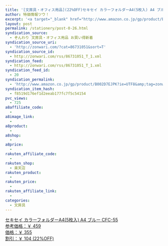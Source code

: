 ```yaml
---
title: '[文房具・オフィス用品](22%OFF)セキセイ カラーフォルダーA4(5枚入) A4 ブルー CFC-55 ￥355'
author: 特価情報ツウ！
excerpt: '<a target="_blank" href="http://www.amazon.co.jp/gp/product/B002D7EJPK?ie=UTF8&amp;tag=zonwari-22&amp;linkCode=as2&amp;camp=247&amp;creative=7399&amp;creativeASIN=B002D7EJPK"><img src="http://ecx.images-amazon.com/images/I/11L44680dwL._SL100_.jpg"><br>&#12475;&#12461;&#12475;&#12452; &#12459;&#12521;&#12540;&#12501;&#12457;&#12523;&#12480;&#12540;A4(5&#26522;&#20837;) A4 &#12502;&#12523;&#12540; CFC-55<br>&#21442;&#32771;&#20385;&#26684;&#65306;&#65509; 459<br>&#20385;&#26684;&#65306;&#65509; 355<br>&#21106;&#24341;&#65306;&#65509; 104 (22%OFF)</a>'
layout: post
permalink: /stationery/post-0-26.html
syndication_source:
  - ぞんわり 文房具・オフィス用品 お買い得新着
syndication_source_uri:
  - 'http://zonwari.com/?cat=86731051&sort=T'
syndication_source_id:
  - http://zonwari.com/rss/86731051_T_1.xml
syndication_feed:
  - http://zonwari.com/rss/86731051_T_1.xml
syndication_feed_id:
  - 20
syndication_permalink:
  - 'http://www.amazon.co.jp/gp/product/B002D7EJPK?ie=UTF8&amp;tag=zonwari-22&amp;linkCode=as2&amp;camp=247&amp;creative=7399&amp;creativeASIN=B002D7EJPK'
syndication_item_hash:
  - f8519d176ef1d2eeab177fc7f5c54154
pvc_views:
  - 725
a8affiliate_code:
  - 
a8image_link:
  - 
a8product:
  - 
a8shop:
  - 
a8price:
  - 
rakuten_affiliate_code:
  - 
rakuten_shop:
  - 楽天店
rakuten_product:
  - 
rakuten_price:
  - 
rakuten_affiliate_link:
  - 
categories:
  - 文房具
---
```

[<img src='http://i2.wp.com/ecx.images-amazon.com/images/I/11L44680dwL._SL150_.jpg?w=546' title="" alt="" data-recalc-dims="1" />  
セキセイ カラーフォルダーA4(5枚入) A4 ブルー CFC-55  
参考価格：￥ 459  
価格：￥ 355  
割引：￥ 104 (22%OFF)][1]

 [1]: http://www.amazon.co.jp/gp/product/B002D7EJPK?ie=UTF8&#038;tag=tokkajohotsu-22&#038;linkCode=as2&#038;camp=247&#038;creative=7399&#038;creativeASIN=B002D7EJPK